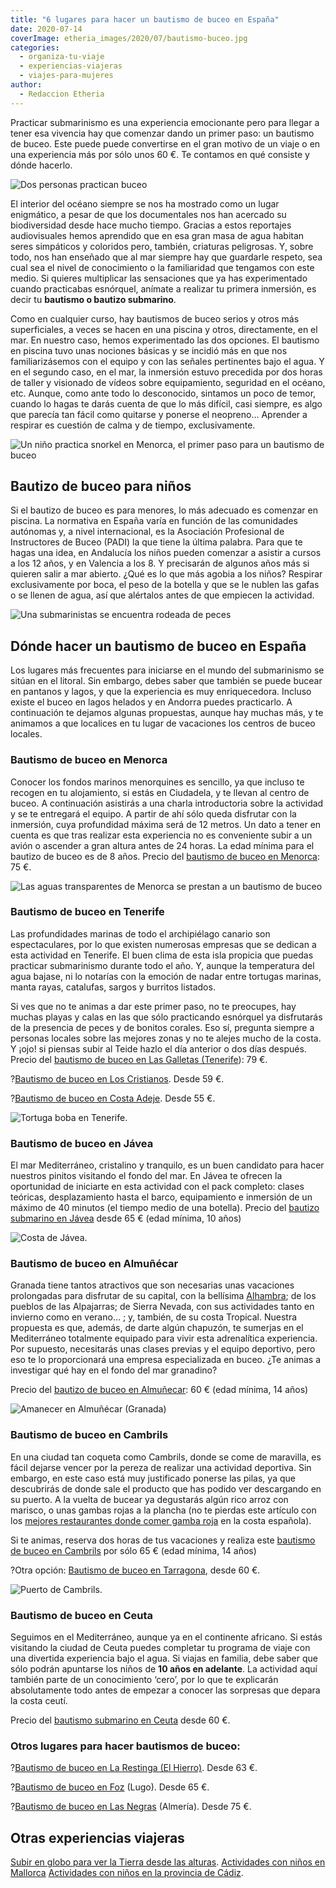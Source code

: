```yaml
---
title: "6 lugares para hacer un bautismo de buceo en España"
date: 2020-07-14
coverImage: etheria_images/2020/07/bautismo-buceo.jpg
categories: 
  - organiza-tu-viaje
  - experiencias-viajeras
  - viajes-para-mujeres
author: 
  - Redaccion Etheria
---
```


Practicar submarinismo es una experiencia emocionante pero para llegar a tener esa vivencia hay que comenzar dando un primer paso: un bautismo de buceo. Este puede puede convertirse en el gran motivo de un viaje o en una experiencia más por sólo unos 60 €. Te contamos en qué consiste y dónde hacerlo.

![Dos personas practican buceo](etheria_images/2020/07/bautismo-buceo-espana-900x675.jpg "Bautismo de buceo. ©Li Yang")

El interior del océano siempre se nos ha mostrado como un lugar enigmático, a pesar de 
que los documentales nos han acercado su biodiversidad desde hace mucho tiempo. Gracias 
a estos reportajes audiovisuales hemos aprendido que en esa gran masa de agua habitan 
seres simpáticos y coloridos pero, también, criaturas peligrosas. Y, sobre todo, nos han 
enseñado que al mar siempre hay que guardarle respeto, sea cual sea el nivel de 
conocimiento o la familiaridad que tengamos con este medio. Si quieres multiplicar las 
sensaciones que ya has experimentado cuando practicabas esnórquel, anímate a realizar tu 
primera inmersión, es decir tu **bautismo o bautizo submarino**. 

Como en cualquier curso, hay bautismos de buceo serios y otros más superficiales, a 
veces se hacen en una piscina y otros, directamente, en el mar. En nuestro caso, hemos 
experimentado las dos opciones. El bautismo en piscina tuvo unas nociones básicas y se 
incidió más en que nos familiarizásemos con el equipo y con las señales pertinentes bajo 
el agua. Y en el segundo caso, en el mar, la inmersión estuvo precedida por dos horas de 
taller y visionado de vídeos sobre equipamiento, seguridad en el océano, etc. Aunque, 
como ante todo lo desconocido, sintamos un poco de temor, cuando lo hagas te darás 
cuenta de que lo más difícil, casi siempre, es algo que parecía tan fácil como quitarse 
y ponerse el neopreno... Aprender a respirar es cuestión de calma y de tiempo, 
exclusivamente. 

![Un niño practica snorkel en Menorca, el primer paso para un bautismo de buceo](etheria_images/2020/07/bautismo-buceo-ninos-900x600.jpg "Bautizo buceo para niños. © Nick Sarvari")

## Bautizo de buceo para niños

Si el bautizo de buceo es para menores, lo más adecuado es comenzar en piscina. La 
normativa en España varía en función de las comunidades autónomas y, a nivel 
internacional, es la Asociación Profesional de Instructores de Buceo (PADI) la que tiene 
la última palabra. Para que te hagas una idea, en Andalucía los niños pueden comenzar a 
asistir a cursos a los 12 años, y en Valencia a los 8. Y precisarán de algunos años más 
si quieren salir a mar abierto. ¿Qué es lo que más agobia a los niños? Respirar 
exclusivamente por boca, el peso de la botella y que se le nublen las gafas o se llenen 
de agua, así que alértalos antes de que empiecen la actividad. 

![Una submarinistas se encuentra rodeada de peces](etheria_images/2020/07/buceo-empresas-bautizo-900x675.jpg "El litoral español cuenta con decenas de empresas que se dedican al buceo.")

## Dónde hacer un bautismo de buceo en España

Los lugares más frecuentes para iniciarse en el mundo del submarinismo se sitúan en el 
litoral. Sin embargo, debes saber que también se puede bucear en pantanos y lagos, y que 
la experiencia es muy enriquecedora. Incluso existe el buceo en lagos helados y en 
Andorra puedes practicarlo. A continuación te dejamos algunas propuestas, aunque hay 
muchas más, y te animamos a que localices en tu lugar de vacaciones los centros de buceo 
locales. 

### Bautismo de buceo en Menorca

Conocer los fondos marinos menorquines es sencillo, ya que incluso te recogen en tu 
alojamiento, si estás en Ciudadela, y te llevan al centro de buceo. A continuación 
asistirás a una charla introductoria sobre la actividad y se te entregará el equipo. A 
partir de ahí sólo queda disfrutar con la inmersión, cuya profundidad máxima será de 12 
metros. Un dato a tener en cuenta es que tras realizar esta experiencia no es 
conveniente subir a un avión o ascender a gran altura antes de 24 horas. La edad mínima 
para el bautizo de buceo es de 8 años. Precio del [bautismo de buceo en 
Menorca](https://www.civitatis.com/es/menorca/bautismo-buceo-menorca/?aid=10211): 75 €. 

![Las aguas transparentes de Menorca se prestan a un bautismo de buceo](etheria_images/2020/07/buceo-menorca-900x619.jpg "Las transparentes aguas de Menorca son ideales para el buceo. © Natalia Ponce")

### Bautismo de buceo en Tenerife

Las profundidades marinas de todo el archipiélago canario son espectaculares, por lo que 
existen numerosas empresas que se dedican a esta actividad en Tenerife. El buen clima de 
esta isla propicia que puedas practicar submarinismo durante todo el año. Y, aunque la 
temperatura del agua bajase, ni lo notarías con la emoción de nadar entre tortugas 
marinas, manta rayas, catalufas, sargos y burritos listados. 

Si ves que no te animas a dar este primer paso, no te preocupes, hay muchas playas y 
calas en las que sólo practicando esnórquel ya disfrutarás de la presencia de peces y de 
bonitos corales. Eso sí, pregunta siempre a personas locales sobre las mejores zonas y 
no te alejes mucho de la costa. Y ¡ojo! si piensas subir al Teide hazlo el día anterior 
o dos días después. Precio del [bautismo de buceo en Las Galletas 
(Tenerife](https://www.civitatis.com/es/tenerife/bautismo-buceo-tenerife/?aid=10211)): 
79 €. 

?[Bautismo de buceo en Los 
Cristianos](https://www.civitatis.com/es/los-cristianos/bautismo-buceo-cristianos/?aid=10211). 
Desde 59 €. 

?[Bautismo de buceo en Costa 
Adeje](https://www.civitatis.com/es/costa-adeje/bautismo-buceo-costa-adeje/?aid=10211). 
Desde 55 €. 

![Tortuga boba en Tenerife.](etheria_images/2020/07/tortuga-buceo-tenerife-900x577.jpg "Tortuga boba en Tenerife. © Pablo Valerio")

### Bautismo de buceo en Jávea

El mar Mediterráneo, cristalino y tranquilo, es un buen candidato para hacer nuestros 
pinitos visitando el fondo del mar. En Jávea te ofrecen la oportunidad de iniciarte en 
esta actividad con el pack completo: clases teóricas, desplazamiento hasta el barco, 
equipamiento e inmersión de un máximo de 40 minutos (el tiempo medio de una botella). 
Precio del [bautizo submarino en 
Jávea](https://www.civitatis.com/es/javea/bautismo-buceo-javea/?aid=10211) desde 65 € 
(edad mínima, 10 años) 

![Costa de Jávea.](etheria_images/2020/07/costa-javea-buceo-900x600.jpg "Costa de Jávea. © Dominique Devroye")

### Bautismo de buceo en Almuñécar

Granada tiene tantos atractivos que son necesarias unas vacaciones prolongadas para 
disfrutar de su capital, con la bellísima [Alhambra](http://etheriamagazine.com/2020/05/29/48-horas-en-el-albayzin-y-la-alhambra/); 
de los pueblos de las Alpajarras; de Sierra Nevada, con sus actividades tanto en 
invierno como en verano… ; y, también, de su costa Tropical. Nuestra propuesta es que, 
además, de darte algún chapuzón, te sumerjas en el Mediterráneo totalmente equipado para 
vivir esta adrenalítica experiencia. Por supuesto, necesitarás unas clases previas y el 
equipo deportivo, pero eso te lo proporcionará una empresa especializada en buceo. ¿Te 
animas a investigar qué hay en el fondo del mar granadino? 

Precio del [bautizo de buceo en 
Almuñecar](https://www.civitatis.com/es/almunecar/bautismo-buceo-almunecar/?aid=10211): 
60 € (edad mínima, 14 años) 

![Amanecer en Almuñécar (Granada)](etheria_images/2020/07/almunecar-amanecer-buceo-900x506.jpg "Amanecer en Almuñécar (Granada). © Daroca 30")

### Bautismo de buceo en Cambrils

En una ciudad tan coqueta como Cambrils, donde se come de maravilla, es fácil dejarse 
vencer por la pereza de realizar una actividad deportiva. Sin embargo, en este caso está 
muy justificado ponerse las pilas, ya que descubrirás de donde sale el producto que has 
podido ver descargando en su puerto. A la vuelta de bucear ya degustarás algún rico 
arroz con marisco, o unas gambas rojas a la plancha (no te pierdas este artículo con los [mejores 
restaurantes donde comer gamba 
roja](http://etheriamagazine.com/2019/07/02/mejores-restaurantes-gamba-roja-blanca-palamos-cambrils-valencia-almeria-huelva/) 
en la costa española). 

Si te animas, reserva dos horas de tus vacaciones y realiza este [bautismo de buceo en 
Cambrils](https://www.civitatis.com/es/cambrils/bautismo-buceo-cambrils/?aid=10211) por 
sólo 65 € (edad mínima, 14 años) 

?Otra opción: [Bautismo de buceo en 
Tarragona](https://www.civitatis.com/es/tarragona/bautismo-buceo-tarragona/?aid=10211), 
desde 60 €. 

![Puerto de Cambrils.](etheria_images/2020/07/cambrils-puerto-900x600.jpg "Puerto de Cambrils. © Litoral Costa Dorada")

### Bautismo de buceo en Ceuta

Seguimos en el Mediterráneo, aunque ya en el continente africano. Si estás visitando la 
ciudad de Ceuta puedes completar tu programa de viaje con una divertida experiencia bajo 
el agua. Si viajas en familia, debe saber que sólo podrán apuntarse los niños de **10 
años en adelante**. La actividad aquí también parte de un conocimiento ‘cero’, por lo 
que te explicarán absolutamente todo antes de empezar a conocer las sorpresas que depara 
la costa ceutí. 

Precio del [bautismo submarino en 
Ceuta](https://www.civitatis.com/es/ceuta/bautismo-buceo-ceuta/?aid=10211) desde 60 €. 

### Otros lugares para hacer bautismos de buceo:

?[Bautismo de buceo en La Restinga (El 
Hierro)](https://www.civitatis.com/es/la-restinga/bautismo-buceo-hierro/?aid=10211). 
Desde 63 €. 

?[Bautismo de buceo en 
Foz](https://www.civitatis.com/es/foz/bautismo-buceo-foz/?aid=10211) (Lugo). Desde 65 €. 

?[Bautismo de buceo en Las 
Negras](https://www.civitatis.com/es/negras/bautismo-buceo-las-negras/?aid=10211) 
(Almería). Desde 75 €. 

## Otras experiencias viajeras

[Subir en globo para ver la Tierra desde las 
alturas](http://etheriamagazine.com/2020/07/07/vuelos-en-globo-en-espana-regalo-viajero/). 
[Actividades con niños en 
Mallorca](http://etheriamagazine.com/2020/06/16/8-excursiones-en-mallorca-para-un-viaje-en-familia-con-ninos/) 
[Actividades con niños en la provincia de 
Cádiz](http://etheriamagazine.com/2020/03/12/12-actividades-familiares-para-viajes-con-ninos-en-cadiz/).
